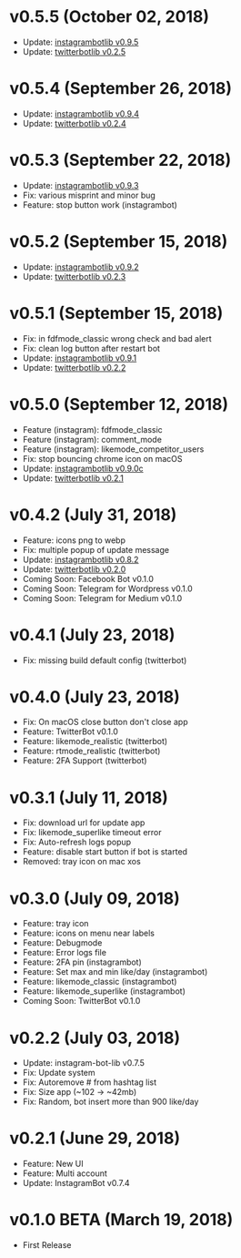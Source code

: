 # v0.5.5 (October 02, 2018)
* Update: [instagrambotlib v0.9.5](https://github.com/social-manager-tools/instagram-bot-lib/blob/master/CHANGELOG.md)
* Update: [twitterbotlib v0.2.5](https://github.com/social-manager-tools/twitter-bot-lib/blob/master/CHANGELOG.md)


# v0.5.4 (September 26, 2018)
* Update: [instagrambotlib v0.9.4](https://github.com/social-manager-tools/instagram-bot-lib/blob/master/CHANGELOG.md)
* Update: [twitterbotlib v0.2.4](https://github.com/social-manager-tools/twitter-bot-lib/blob/master/CHANGELOG.md)


# v0.5.3 (September 22, 2018)
* Update: [instagrambotlib v0.9.3](https://github.com/social-manager-tools/instagram-bot-lib/blob/master/CHANGELOG.md)
* Fix: various misprint and minor bug
* Feature: stop button work (instagrambot)


# v0.5.2 (September 15, 2018)
* Update: [instagrambotlib v0.9.2](https://github.com/social-manager-tools/instagram-bot-lib/blob/master/CHANGELOG.md)
* Update: [twitterbotlib v0.2.3](https://github.com/social-manager-tools/twitter-bot-lib/blob/master/CHANGELOG.md)


# v0.5.1 (September 15, 2018)
* Fix: in fdfmode_classic wrong check and bad alert
* Fix: clean log button after restart bot
* Update: [instagrambotlib v0.9.1](https://github.com/social-manager-tools/instagram-bot-lib/blob/master/CHANGELOG.md)
* Update: [twitterbotlib v0.2.2](https://github.com/social-manager-tools/twitter-bot-lib/blob/master/CHANGELOG.md)


# v0.5.0 (September 12, 2018)
* Feature (instagram): fdfmode_classic
* Feature (instagram): comment_mode
* Feature (instagram): likemode_competitor_users
* Fix: stop bouncing chrome icon on macOS
* Update: [instagrambotlib v0.9.0c](https://github.com/social-manager-tools/instagram-bot-lib/blob/master/CHANGELOG.md)
* Update: [twitterbotlib v0.2.1](https://github.com/social-manager-tools/twitter-bot-lib/blob/master/CHANGELOG.md)


# v0.4.2 (July 31, 2018)
* Feature: icons png to webp
* Fix: multiple popup of update message
* Update: [instagrambotlib v0.8.2](https://github.com/social-manager-tools/instagram-bot-lib/blob/master/CHANGELOG.md)
* Update: [twitterbotlib v0.2.0](https://github.com/social-manager-tools/twitter-bot-lib/blob/master/CHANGELOG.md)
* Coming Soon: Facebook Bot v0.1.0 
* Coming Soon: Telegram for Wordpress v0.1.0 
* Coming Soon: Telegram for Medium v0.1.0 


# v0.4.1 (July 23, 2018)
* Fix: missing build default config (twitterbot)


# v0.4.0 (July 23, 2018)
* Fix: On macOS close button don't close app
* Feature: TwitterBot v0.1.0
* Feature: likemode_realistic (twitterbot)
* Feature: rtmode_realistic (twitterbot)
* Feature: 2FA Support (twitterbot)


# v0.3.1 (July 11, 2018)

* Fix: download url for update app
* Fix: likemode_superlike timeout error
* Fix: Auto-refresh logs popup
* Feature: disable start button if bot is started
* Removed: tray icon on mac xos


# v0.3.0 (July 09, 2018)

* Feature: tray icon 
* Feature: icons on menu near labels
* Feature: Debugmode
* Feature: Error logs file
* Feature: 2FA pin (instagrambot)
* Feature: Set max and min like/day (instagrambot)
* Feature: likemode_classic (instagrambot)
* Feature: likemode_superlike (instagrambot)
* Coming Soon: TwitterBot v0.1.0 


# v0.2.2 (July 03, 2018)

* Update: instagram-bot-lib v0.7.5
* Fix: Update system
* Fix: Autoremove # from hashtag list
* Fix: Size app (~102 -> ~42mb)
* Fix: Random, bot insert more than 900 like/day


# v0.2.1 (June 29, 2018)

* Feature: New UI
* Feature: Multi account
* Update: InstagramBot v0.7.4


# v0.1.0 BETA (March 19, 2018)

* First Release
